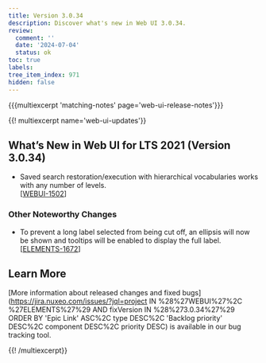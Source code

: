 ```yaml
---
title: Version 3.0.34
description: Discover what's new in Web UI 3.0.34.
review:
  comment: ''
  date: '2024-07-04'
  status: ok
toc: true
labels:
tree_item_index: 971
hidden: false
---
```


{{{multiexcerpt 'matching-notes' page='web-ui-release-notes'}}}

{{! multiexcerpt name='web-ui-updates'}}

## What’s New in Web UI for LTS 2021 (Version 3.0.34)

- Saved search restoration/execution with hierarchical vocabularies works with any number of levels.<br/>[[WEBUI-1502](https://jira.nuxeo.com/browse/WEBUI-1502)]

### Other Noteworthy Changes

- To prevent a long label selected from being cut off, an ellipsis will now be shown and tooltips will be enabled to display the full label.<br/>[[ELEMENTS-1672](https://jira.nuxeo.com/browse/ELEMENTS-1672)]

## Learn More

[More information about released changes and fixed bugs](https://jira.nuxeo.com/issues/?jql=project IN %28%27WEBUI%27%2C %27ELEMENTS%27%29 AND fixVersion IN %28%273.0.34%27%29 ORDER BY 'Epic Link' ASC%2C type DESC%2C 'Backlog priority' DESC%2C component DESC%2C priority DESC) is available in our bug tracking tool.

{{! /multiexcerpt}}
